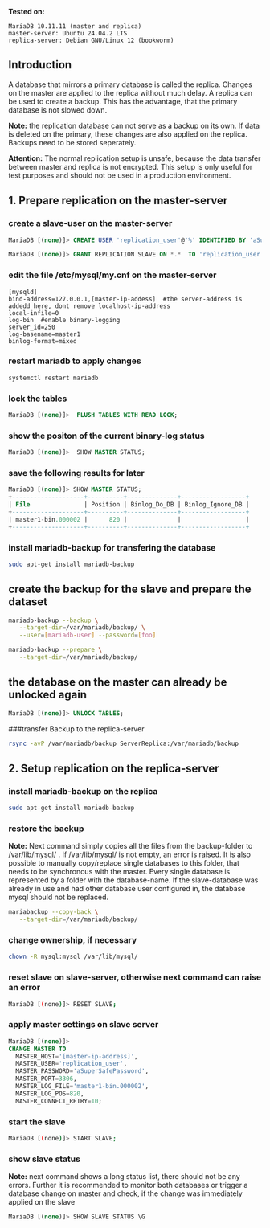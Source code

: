 **Tested on:** 
```plaintext
MariaDB 10.11.11 (master and replica)
master-server: Ubuntu 24.04.2 LTS
replica-server: Debian GNU/Linux 12 (bookworm)
```

## Introduction
A database that mirrors a primary database is called the replica. Changes on the master are applied to the replica without much delay. A replica can be used to  create a backup. 
This has the advantage, that the primary database is not slowed down. 

**Note:** the replication database can not serve as a backup on its own. If data
is deleted on the primary, these changes are also applied on the replica.
Backups need to be stored seperately. 

**Attention:** The normal replication setup is unsafe, because the data transfer
between master and replica is not encrypted. This setup is only useful for test 
purposes and should not be used in a production environment. 


## 1. Prepare replication on the master-server

### create a slave-user on the master-server

~~~~sql
MariaDB [(none)]> CREATE USER 'replication_user'@'%' IDENTIFIED BY 'aSuperSafePassword';

MariaDB [(none)]> GRANT REPLICATION SLAVE ON *.*  TO 'replication_user'@'%';
~~~~

### edit the file /etc/mysql/my.cnf on the master-server
```plaintext
[mysqld]
bind-address=127.0.0.1,[master-ip-addess]  #the server-address is addedd here, dont remove localhost-ip-address
local-infile=0
log-bin  #enable binary-logging
server_id=250 
log-basename=master1
binlog-format=mixed
```

### restart mariadb to apply changes
```bash
systemctl restart mariadb
```

### lock the tables

~~~~sql
MariaDB [(none)]>  FLUSH TABLES WITH READ LOCK;
~~~~


### show the positon of the current binary-log status

~~~~sql
MariaDB [(none)]>  SHOW MASTER STATUS;
~~~~


### save the following results for later

~~~~sql
MariaDB [(none)]> SHOW MASTER STATUS;
+--------------------+----------+--------------+------------------+
| File               | Position | Binlog_Do_DB | Binlog_Ignore_DB |
+--------------------+----------+--------------+------------------+
| master1-bin.000002 |      820 |              |                  |
+--------------------+----------+--------------+------------------+
~~~~



### install mariadb-backup for transfering the database
```bash
sudo apt-get install mariadb-backup
```


## create the backup for the slave and prepare the dataset

```bash
mariadb-backup --backup \
   --target-dir=/var/mariadb/backup/ \
   --user=[mariadb-user] --password=[foo]

mariadb-backup --prepare \
   --target-dir=/var/mariadb/backup/

```

## the database on the master can already be unlocked again

~~~~sql
MariaDB [(none)]> UNLOCK TABLES;
~~~~

###transfer Backup to the replica-server
```bash
rsync -avP /var/mariadb/backup ServerReplica:/var/mariadb/backup
```

## 2. Setup replication on the replica-server

### install mariadb-backup on the replica
```bash
sudo apt-get install mariadb-backup
```

### restore the backup

**Note:** Next command simply copies all the files from the backup-folder
to /var/lib/mysql/ . If /var/lib/mysql/ is not empty, an error is raised.
It is also possible to manually copy/replace single databases to this folder, that needs to be synchronous with the master. Every single database is represented by a folder with the database-name.
If the slave-database was already in use and had other database user configured in, the database mysql should not be replaced.

```bash
mariabackup --copy-back \
   --target-dir=/var/mariadb/backup/

```

### change ownership, if necessary
```bash
chown -R mysql:mysql /var/lib/mysql/
```

### reset slave on slave-server, otherwise next command can raise an error
```bash
MariaDB [(none)]> RESET SLAVE;
```

### apply master settings on slave server
~~~~sql
MariaDB [(none)]> 
CHANGE MASTER TO
  MASTER_HOST='[master-ip-address]',
  MASTER_USER='replication_user',
  MASTER_PASSWORD='aSuperSafePassword',
  MASTER_PORT=3306,
  MASTER_LOG_FILE='master1-bin.000002',
  MASTER_LOG_POS=820,
  MASTER_CONNECT_RETRY=10;
~~~~
  
### start the slave  
```bash
MariaDB [(none)]> START SLAVE;
```

### show slave status 
**Note:** next command shows a long status list, there should not be any errors. Further it is recommended to monitor both databases or trigger a database change on master and check, if the change was immediately applied on the slave  

~~~~sql
MariaDB [(none)]> SHOW SLAVE STATUS \G
~~~~




